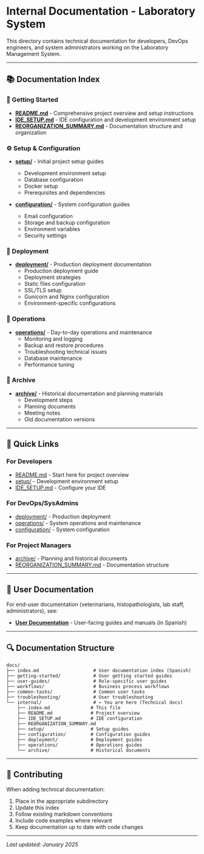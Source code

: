 # Internal Documentation - Laboratory System

This directory contains technical documentation for developers, DevOps engineers, and system administrators working on the Laboratory Management System.

---

## 📚 Documentation Index

### 🚀 Getting Started

- [**README.md**](README.md) - Comprehensive project overview and setup instructions
- [**IDE_SETUP.md**](IDE_SETUP.md) - IDE configuration and development environment setup
- [**REORGANIZATION_SUMMARY.md**](REORGANIZATION_SUMMARY.md) - Documentation structure and organization

### ⚙️ Setup & Configuration

- [**setup/**](setup/) - Initial project setup guides
  - Development environment setup
  - Database configuration
  - Docker setup
  - Prerequisites and dependencies

- [**configuration/**](configuration/) - System configuration guides
  - Email configuration
  - Storage and backup configuration
  - Environment variables
  - Security settings

### 🚢 Deployment

- [**deployment/**](deployment/) - Production deployment documentation
  - Production deployment guide
  - Deployment strategies
  - Static files configuration
  - SSL/TLS setup
  - Gunicorn and Nginx configuration
  - Environment-specific configurations

### 🔧 Operations

- [**operations/**](operations/) - Day-to-day operations and maintenance
  - Monitoring and logging
  - Backup and restore procedures
  - Troubleshooting technical issues
  - Database maintenance
  - Performance tuning

### 📁 Archive

- [**archive/**](archive/) - Historical documentation and planning materials
  - Development steps
  - Planning documents
  - Meeting notes
  - Old documentation versions

---

## 🎯 Quick Links

### For Developers
- [README.md](README.md) - Start here for project overview
- [setup/](setup/) - Development environment setup
- [IDE_SETUP.md](IDE_SETUP.md) - Configure your IDE

### For DevOps/SysAdmins
- [deployment/](deployment/) - Production deployment
- [operations/](operations/) - System operations and maintenance
- [configuration/](configuration/) - System configuration

### For Project Managers
- [archive/](archive/) - Planning and historical documents
- [REORGANIZATION_SUMMARY.md](REORGANIZATION_SUMMARY.md) - Documentation structure

---

## 📖 User Documentation

For end-user documentation (veterinarians, histopathologists, lab staff, administrators), see:
- [**User Documentation**](../) - User-facing guides and manuals (in Spanish)

---

## 🔍 Documentation Structure

```
docs/
├── index.md                    # User documentation index (Spanish)
├── getting-started/            # User getting started guides
├── user-guides/                # Role-specific user guides
├── workflows/                  # Business process workflows
├── common-tasks/               # Common user tasks
├── troubleshooting/            # User troubleshooting
└── internal/                   # ← You are here (Technical docs)
    ├── index.md               # This file
    ├── README.md              # Project overview
    ├── IDE_SETUP.md           # IDE configuration
    ├── REORGANIZATION_SUMMARY.md
    ├── setup/                 # Setup guides
    ├── configuration/         # Configuration guides
    ├── deployment/            # Deployment guides
    ├── operations/            # Operations guides
    └── archive/               # Historical documents
```

---

## 🤝 Contributing

When adding technical documentation:
1. Place in the appropriate subdirectory
2. Update this index
3. Follow existing markdown conventions
4. Include code examples where relevant
5. Keep documentation up to date with code changes

---

*Last updated: January 2025*
